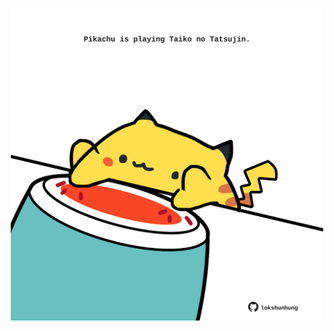 <!-- built at 10/03/2025, 21:00:31 UTC -->
<p align="center">
  <img width="500" height="500" src="./ReadmeImage.svg">
</p>
